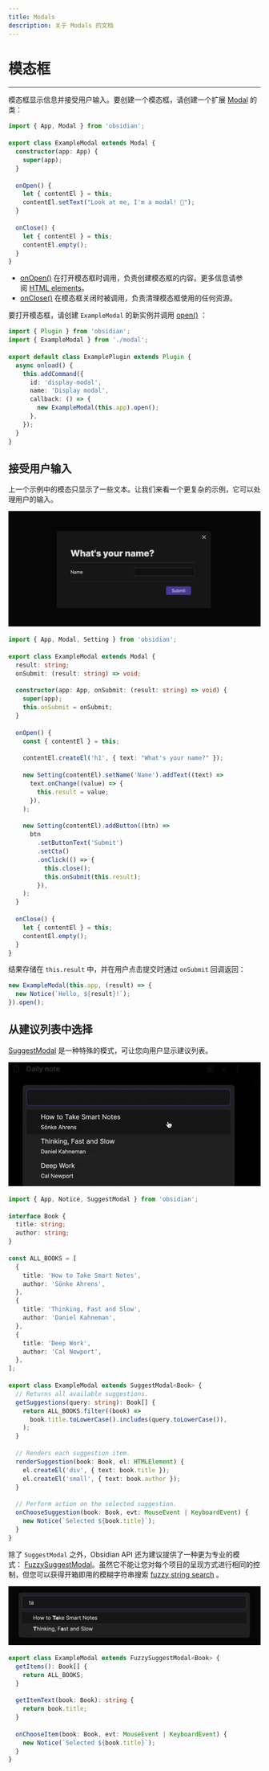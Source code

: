 ```yaml
---
title: Modals
description: 关于 Modals 的文档
---
```

<!--
 * @Author: Raistlind johnd0712@gmail.com
 * @Date: 2024-01-18 10:18:00
 * @LastEditors: Raistlind
 * @LastEditTime: 2024-01-18 10:18:00
 * @Description:
-->

# 模态框

---

模态框显示信息并接受用户输入。要创建一个模态框，请创建一个扩展 [Modal](https://docs.obsidian.md/Reference/TypeScript+API/Modal/Modal) 的类：

```ts
import { App, Modal } from 'obsidian';

export class ExampleModal extends Modal {
  constructor(app: App) {
    super(app);
  }

  onOpen() {
    let { contentEl } = this;
    contentEl.setText("Look at me, I'm a modal! 👀");
  }

  onClose() {
    let { contentEl } = this;
    contentEl.empty();
  }
}
```

- [onOpen()](https://docs.obsidian.md/Reference/TypeScript+API/View/onOpen) 在打开模态框时调用，负责创建模态框的内容。更多信息请参阅 [HTML elements](https://docs.obsidian.md/Plugins/User+interface/HTML+elements)。
- [onClose()](https://docs.obsidian.md/Reference/TypeScript+API/Modal/onClose) 在模态框关闭时被调用，负责清理模态框使用的任何资源。

要打开模态框，请创建 `ExampleModal` 的新实例并调用 [open()](https://docs.obsidian.md/Reference/TypeScript+API/Modal/open) ：

```ts
import { Plugin } from 'obsidian';
import { ExampleModal } from './modal';

export default class ExamplePlugin extends Plugin {
  async onload() {
    this.addCommand({
      id: 'display-modal',
      name: 'Display modal',
      callback: () => {
        new ExampleModal(this.app).open();
      },
    });
  }
}
```

## 接受用户输入

上一个示例中的模态只显示了一些文本。让我们来看一个更复杂的示例，它可以处理用户的输入。

![ttdgq](../../../../public/images/ttdgq.png)

```ts
import { App, Modal, Setting } from 'obsidian';

export class ExampleModal extends Modal {
  result: string;
  onSubmit: (result: string) => void;

  constructor(app: App, onSubmit: (result: string) => void) {
    super(app);
    this.onSubmit = onSubmit;
  }

  onOpen() {
    const { contentEl } = this;

    contentEl.createEl('h1', { text: "What's your name?" });

    new Setting(contentEl).setName('Name').addText((text) =>
      text.onChange((value) => {
        this.result = value;
      }),
    );

    new Setting(contentEl).addButton((btn) =>
      btn
        .setButtonText('Submit')
        .setCta()
        .onClick(() => {
          this.close();
          this.onSubmit(this.result);
        }),
    );
  }

  onClose() {
    let { contentEl } = this;
    contentEl.empty();
  }
}
```

结果存储在 `this.result` 中，并在用户点击提交时通过 `onSubmit` 回调返回：

```ts
new ExampleModal(this.app, (result) => {
  new Notice(`Hello, ${result}!`);
}).open();
```

## 从建议列表中选择

[SuggestModal](https://docs.obsidian.md/Reference/TypeScript+API/SuggestModal) 是一种特殊的模式，可让您向用户显示建议列表。

![4hqsi](../../../../public/images/4hqsi.gif)

```ts
import { App, Notice, SuggestModal } from 'obsidian';

interface Book {
  title: string;
  author: string;
}

const ALL_BOOKS = [
  {
    title: 'How to Take Smart Notes',
    author: 'Sönke Ahrens',
  },
  {
    title: 'Thinking, Fast and Slow',
    author: 'Daniel Kahneman',
  },
  {
    title: 'Deep Work',
    author: 'Cal Newport',
  },
];

export class ExampleModal extends SuggestModal<Book> {
  // Returns all available suggestions.
  getSuggestions(query: string): Book[] {
    return ALL_BOOKS.filter((book) =>
      book.title.toLowerCase().includes(query.toLowerCase()),
    );
  }

  // Renders each suggestion item.
  renderSuggestion(book: Book, el: HTMLElement) {
    el.createEl('div', { text: book.title });
    el.createEl('small', { text: book.author });
  }

  // Perform action on the selected suggestion.
  onChooseSuggestion(book: Book, evt: MouseEvent | KeyboardEvent) {
    new Notice(`Selected ${book.title}`);
  }
}
```

除了 `SuggestModal` 之外，Obsidian API 还为建议提供了一种更为专业的模式： [FuzzySuggestModal](https://docs.obsidian.md/Reference/TypeScript+API/FuzzySuggestModal)。虽然它不能让您对每个项目的呈现方式进行相同的控制，但您可以获得开箱即用的模糊字符串搜索 [fuzzy string search](https://en.wikipedia.org/wiki/Approximate_string_matching) 。

![4wo3c](../../../../public/images/4wo3c.png)

```ts
export class ExampleModal extends FuzzySuggestModal<Book> {
  getItems(): Book[] {
    return ALL_BOOKS;
  }

  getItemText(book: Book): string {
    return book.title;
  }

  onChooseItem(book: Book, evt: MouseEvent | KeyboardEvent) {
    new Notice(`Selected ${book.title}`);
  }
}
```
